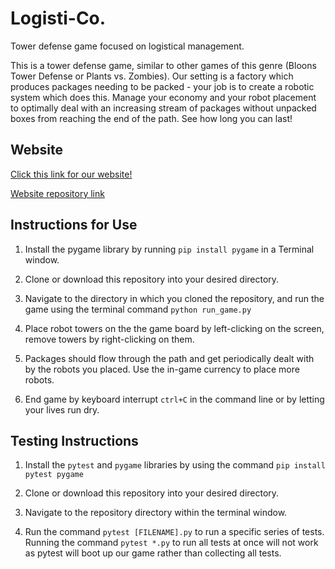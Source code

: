 # Logisti-Co.

Tower defense game focused on logistical management.

This is a tower defense game, similar to other games of this genre (Bloons Tower Defense or Plants vs. Zombies). Our setting is a factory which produces packages needing to be packed - your job is to create a robotic system which does this. Manage your economy and your robot placement to optimally deal with an increasing stream of packages without unpacked boxes from reaching the end of the path. See how long you can last!

## Website

[Click this link for our website!](https://sunsprint.github.io/Logisti-Co-Website/Home.html)

[Website repository link](https://github.com/Sunsprint/Logisti-Co-Website)

## Instructions for Use

1. Install the pygame library by running `pip install pygame` in a Terminal window.

2. Clone or download this repository into your desired directory.

3. Navigate to the directory in which you cloned the repository, and run the game using the terminal command `python run_game.py`

4. Place robot towers on the the game board by left-clicking on the screen, remove towers by right-clicking on them.

5. Packages should flow through the path and get periodically dealt with by the robots you placed. Use the in-game currency to place more robots.

6. End game by keyboard interrupt `ctrl+C` in the command line or by letting your lives run dry.

## Testing Instructions

1. Install the `pytest` and `pygame` libraries by using the command `pip install pytest pygame`

2. Clone or download this repository into your desired directory.

3. Navigate to the repository directory within the terminal window.

4. Run the command `pytest [FILENAME].py` to run a specific series of tests. Running the command `pytest *.py` to run all tests at once will not work as pytest will boot up our game rather than collecting all tests.


